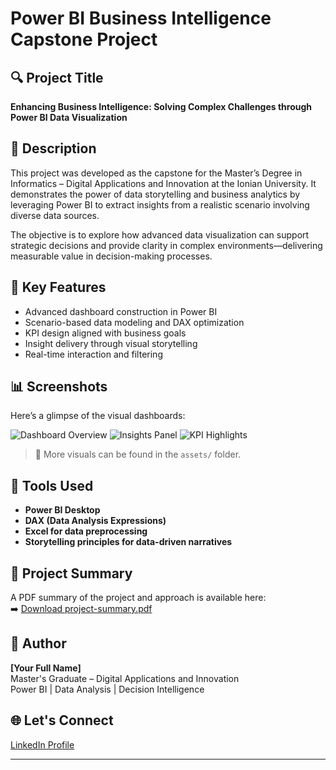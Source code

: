 # Power BI Business Intelligence Capstone Project

## 🔍 Project Title
**Enhancing Business Intelligence: Solving Complex Challenges through Power BI Data Visualization**

## 📌 Description
This project was developed as the capstone for the Master’s Degree in Informatics – Digital Applications and Innovation at the Ionian University. It demonstrates the power of data storytelling and business analytics by leveraging Power BI to extract insights from a realistic scenario involving diverse data sources.

The objective is to explore how advanced data visualization can support strategic decisions and provide clarity in complex environments—delivering measurable value in decision-making processes.

## 🧠 Key Features
- Advanced dashboard construction in Power BI
- Scenario-based data modeling and DAX optimization
- KPI design aligned with business goals
- Insight delivery through visual storytelling
- Real-time interaction and filtering

## 📊 Screenshots
Here’s a glimpse of the visual dashboards:

![Dashboard Overview](assets/dashboard-overview.png)
![Insights Panel](assets/insights-panel.png)
![KPI Highlights](assets/kpi-highlights.png)

> 📁 More visuals can be found in the `assets/` folder.

## 🧰 Tools Used
- **Power BI Desktop**
- **DAX (Data Analysis Expressions)**
- **Excel for data preprocessing**
- **Storytelling principles for data-driven narratives**

## 📄 Project Summary
A PDF summary of the project and approach is available here:  
➡️ [Download project-summary.pdf](./project-summary.pdf)

## 📌 Author
**[Your Full Name]**  
Master's Graduate – Digital Applications and Innovation  
Power BI | Data Analysis | Decision Intelligence

## 🌐 Let's Connect
[LinkedIn Profile](https://www.linkedin.com/in/thanasis-zalachoris-0945ab1b8/)

---


